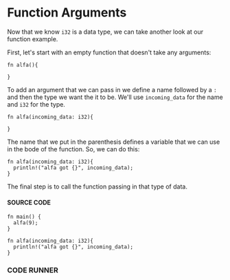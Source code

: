 # Function Arguments

Now that we know `i32` is a data type, we
can take another look at our function example.

First, let's start with an empty function that doesn't
take any arguments:

```rust,noplayground
fn alfa(){

}
```

To add an argument that we can pass in we define
a name followed by a `:` and then the type we
want the it to be. We'll use `incoming_data`
for the name and `i32` for the type.

```rust,noplayground
fn alfa(incoming_data: i32){

}
```

The name that we put in the parenthesis defines
a variable that we can use in the bode of the
function. So, we can do this:

```rust,noplayground
fn alfa(incoming_data: i32){
  println!("alfa got {}", incoming_data);
}
```

The final step is to call the function passing
in that type of data.

#### SOURCE CODE

```rust, noplayground, EXAMPLE1
fn main() {
  alfa(9);
}

fn alfa(incoming_data: i32){
  println!("alfa got {}", incoming_data);
}
```

### CODE RUNNER

```rust, editable, CODE1

```
